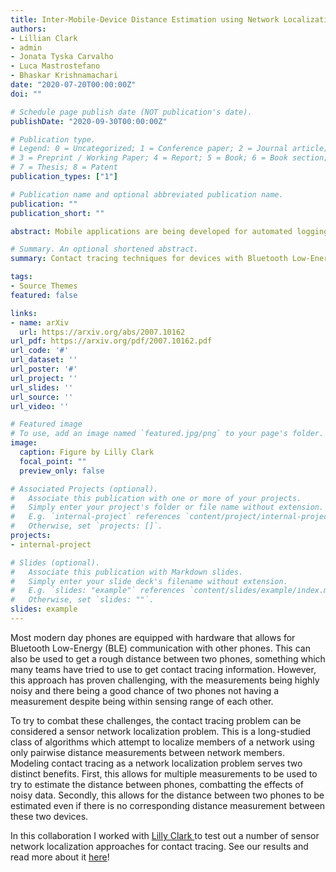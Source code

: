 ```yaml
---
title: Inter-Mobile-Device Distance Estimation using Network Localization Algorithms for Digital Contact Logging Applications
authors:
- Lillian Clark
- admin
- Jonata Tyska Carvalho
- Luca Mastrostefano
- Bhaskar Krishnamachari
date: "2020-07-20T00:00:00Z"
doi: ""

# Schedule page publish date (NOT publication's date).
publishDate: "2020-09-30T00:00:00Z"

# Publication type.
# Legend: 0 = Uncategorized; 1 = Conference paper; 2 = Journal article;
# 3 = Preprint / Working Paper; 4 = Report; 5 = Book; 6 = Book section;
# 7 = Thesis; 8 = Patent
publication_types: ["1"]

# Publication name and optional abbreviated publication name.
publication: ""
publication_short: ""

abstract: Mobile applications are being developed for automated logging of contacts via Bluetooth to help scale up digital contact tracing efforts in the context of the ongoing COVID-19 pandemic. A useful component of such applications is inter-device distance estimation, which can be formulated as a network localization problem. We survey several approaches and evaluate the performance of each on real and simulated Bluetooth Low Energy (BLE) measurement datasets with respect to both distance estimate accuracy and the proximity detection problem. We investigate the effects of obstructions like pockets, differences between device models, and the environment (i.e. indoors or outdoors) on performance. We conclude that while direct estimation can provide the best proximity detection when Received Signal Strength Indicator (RSSI) measurements are available, network localization algorithms like Isomap, Local Linear Embedding, and the spring model outperform direct estimation in the presence of missing or very noisy measurements. The spring model consistently achieves the best distance estimation accuracy. 

# Summary. An optional shortened abstract.
summary: Contact tracing techniques for devices with Bluetooth Low-Energy (BLE) measurements

tags:
- Source Themes
featured: false

links:
- name: arXiv
  url: https://arxiv.org/abs/2007.10162
url_pdf: https://arxiv.org/pdf/2007.10162.pdf
url_code: '#'
url_dataset: ''
url_poster: '#'
url_project: ''
url_slides: ''
url_source: ''
url_video: ''

# Featured image
# To use, add an image named `featured.jpg/png` to your page's folder. 
image:
  caption: Figure by Lilly Clark
  focal_point: ""
  preview_only: false

# Associated Projects (optional).
#   Associate this publication with one or more of your projects.
#   Simply enter your project's folder or file name without extension.
#   E.g. `internal-project` references `content/project/internal-project/index.md`.
#   Otherwise, set `projects: []`.
projects:
- internal-project

# Slides (optional).
#   Associate this publication with Markdown slides.
#   Simply enter your slide deck's filename without extension.
#   E.g. `slides: "example"` references `content/slides/example/index.md`.
#   Otherwise, set `slides: ""`.
slides: example
---
```


Most modern day phones are equipped with hardware that allows for Bluetooth
Low-Energy (BLE) communication with other phones. This can also be used to get a
rough distance between two phones, something which many teams have tried to use
to get contact tracing information. However, this approach has proven
challenging, with the measurements being highly noisy and there being a good
chance of two phones not having a measurement despite being within sensing range
of each other.

To try to combat these challenges, the contact tracing problem can be considered
a sensor network localization problem. This is a long-studied class of
algorithms which attempt to localize members of a network using only pairwise
distance measurements between network members. Modeling contact tracing as a
network localization problem serves two distinct benefits. First, this allows
for multiple measurements to be used to try to estimate the distance between
phones, combatting the effects of noisy data. Secondly, this allows for the
distance between two phones to be estimated even if there is no corresponding
distance measurement between these two devices.

In this collaboration I worked with <a
href="https://sites.google.com/usc.edu/lillyclark">Lilly Clark </a> to test out
a number of sensor network localization approaches for contact tracing. See our
results and read more about it <a href="https://arxiv.org/abs/2007.10162">
here</a>!